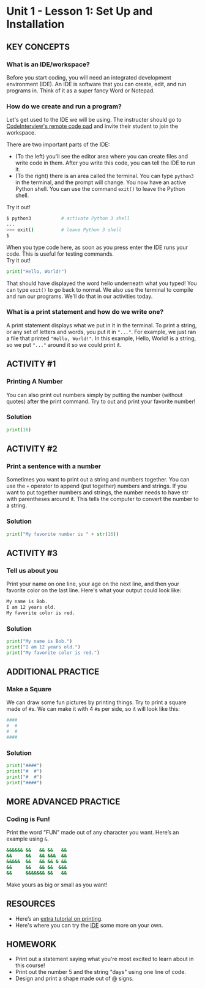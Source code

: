 

# Unit 1 - Lesson 1: Set Up and Installation


## KEY CONCEPTS
### What is an IDE/workspace?
Before you start coding, you will need an integrated development environment (IDE). An IDE is software that you can create, edit, and run programs in. Think of it as a super fancy Word or Notepad.

### How do we create and run a program?
Let's get used to the IDE we will be using. The instructer should go to [CodeInterview's remote code pad](https://codepad.remoteinterview.io) and invite their student to join the workspace.

There are two important parts of the IDE:
- (To the left) you'll see the editor area where you can create files and write code in them. 
After you write this code, you can tell the IDE to run it.
- (To the right) there is an area called the terminal. 
You can type `python3` in the terminal, and the prompt will change. 
You now have an active Python shell. 
You can use the command `exit()` to leave the Python shell.

Try it out!
```bash
$ python3           # activate Python 3 shell
...
>>> exit()          # leave Python 3 shell
$ 
```
When you type code here, as soon as you press enter the IDE runs your code. This is useful for testing commands. \
Try it out!
```python
print("Hello, World!")
```
That should have displayed the word hello underneath what you typed! 
You can type `exit()` to go back to normal. We also use the terminal to compile and run our programs. We'll do that in our activities today.

### What is a print statement and how do we write one?
A print statement displays what we put in it in the terminal.
To print a string, or any set of letters and words, you put it in `"..."`. For example, we just ran a file that printed `"Hello, World!"`. In this example, Hello, World! is a string, so we put `"..."` around it so we could print it. 


## ACTIVITY #1
### Printing A Number
You can also print out numbers simply by putting the number (without quotes) after the print command.
Try to out and print your favorite number!
### Solution
```python
print(16)
```


## ACTIVITY #2
### Print a sentence with a number
Sometimes you want to print out a string and numbers together. You can use the `+` operator to append (put together) numbers and strings. If you want to put together numbers and strings, the number needs to have str with parentheses around it. This tells the computer to convert the number to a string.
### Solution
```python
print("My favorite number is " + str(16))
```


## ACTIVITY #3
### Tell us about you
Print your name on one line, your age on the next line, and then your favorite color on the last line. 
Here's what your output could look like:
```bash
My name is Bob.
I am 12 years old.
My favorite color is red.
```
### Solution
```python
print("My name is Bob.")
print("I am 12 years old.")
print("My favorite color is red.")
```

## ADDITIONAL PRACTICE
### Make a Square
We can draw some fun pictures by printing things. 
Try to print a square made of `#`s. We can make it with 4 `#`s per side, so it will look like this:
```bash
#### 
#  # 
#  # 
#### 
```
### Solution
```python
print("####")
print("#  #")
print("#  #")
print("####")
```


## MORE ADVANCED PRACTICE
### Coding is Fun!
Print the word "FUN" made out of any character you want. Here’s an example using `&`.
```bash
&&&&&& &&   && &&   && 
&&     &&   && &&&  && 
&&&&&  &&   && && & && 
&&     &&   && &&  &&& 
&&     &&&&&&& &&   && 
```

Make yours as big or small as you want!


## RESOURCES
- Here’s an [extra tutorial on printing](https://www.tutorialspoint.com/python/python\_basic\_syntax.htm).
- Here's where you can try the [IDE](https://codeinterview.io/) some more on your own.

## HOMEWORK
- Print out a statement saying what you're most excited to learn about in this course!
- Print out the number 5 and the string "days" using one line of code. 
- Design and print a shape made out of @ signs. 
